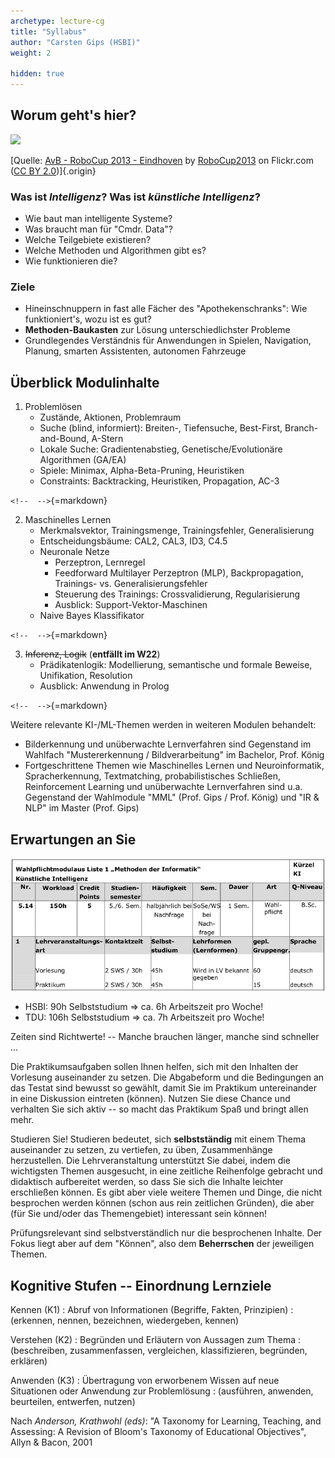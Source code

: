```yaml
---
archetype: lecture-cg
title: "Syllabus"
author: "Carsten Gips (HSBI)"
weight: 2

hidden: true
---
```



## Worum geht's hier?

![](https://live.staticflickr.com/2889/10151827605_911e35be10_c_d.jpg)

[Quelle: [AvB - RoboCup 2013 - Eindhoven](https://www.flickr.com/photos/80267257@N05/10151827605) by [RoboCup2013](https://www.flickr.com/photos/80267257@N05) on Flickr.com ([CC BY 2.0](https://creativecommons.org/licenses/by/2.0/?ref=ccsearch&atype=rich))]{.origin}

### Was ist *Intelligenz*? Was ist *künstliche Intelligenz*?

*   Wie baut man intelligente Systeme?
*   Was braucht man für "Cmdr. Data"?
*   Welche Teilgebiete existieren?
*   Welche Methoden und Algorithmen gibt es?
*   Wie funktionieren die?

### Ziele

*   Hineinschnuppern in fast alle Fächer des "Apothekenschranks":
    Wie funktioniert's, wozu ist es gut?
*   **Methoden-Baukasten** zur Lösung unterschiedlichster Probleme
*   Grundlegendes Verständnis für Anwendungen in Spielen, Navigation, Planung,
    smarten Assistenten, autonomen Fahrzeuge


## Überblick Modulinhalte

1)  Problemlösen
    *   Zustände, Aktionen, Problemraum
    *   Suche (blind, informiert): Breiten-, Tiefensuche, Best-First,
        Branch-and-Bound, A-Stern
    *   Lokale Suche: Gradientenabstieg, Genetische/Evolutionäre Algorithmen (GA/EA)
    *   Spiele: Minimax, Alpha-Beta-Pruning, Heuristiken
    *   Constraints: Backtracking, Heuristiken, Propagation, AC-3

`<!--  -->`{=markdown}

2)  Maschinelles Lernen
    *   Merkmalsvektor, Trainingsmenge, Trainingsfehler, Generalisierung
    *   Entscheidungsbäume: CAL2, CAL3, ID3, C4.5
    *   Neuronale Netze
        -   Perzeptron, Lernregel
        -   Feedforward Multilayer Perzeptron (MLP), Backpropagation,
            Trainings- vs. Generalisierungsfehler
        -   Steuerung des Trainings: Crossvalidierung, Regularisierung
        -   Ausblick: Support-Vektor-Maschinen
    *   Naive Bayes Klassifikator

`<!--  -->`{=markdown}

3)  ~~Inferenz, Logik~~ (**entfällt im W22**)
    *   Prädikatenlogik: Modellierung, semantische und formale Beweise,
        Unifikation, Resolution
    *   Ausblick: Anwendung in Prolog

`<!--  -->`{=markdown}

Weitere relevante KI-/ML-Themen werden in weiteren Modulen behandelt:

*   Bilderkennung und unüberwachte Lernverfahren sind Gegenstand im Wahlfach
    "Mustererkennung / Bildverarbeitung" im Bachelor, Prof. König
*   Fortgeschrittene Themen wie Maschinelles Lernen und Neuroinformatik,
    Spracherkennung, Textmatching, probabilistisches Schließen, Reinforcement
    Learning und unüberwachte Lernverfahren sind u.a. Gegenstand der
    Wahlmodule "MML" (Prof. Gips / Prof. König) und "IR & NLP" im Master (Prof. Gips)


## Erwartungen an Sie

![](images/modulbeschreibung.png)

*   HSBI: 90h Selbststudium => ca. 6h Arbeitszeit pro Woche!
*   TDU: 106h Selbststudium => ca. 7h Arbeitszeit pro Woche!

Zeiten sind Richtwerte! -- Manche brauchen länger, manche sind schneller ...

Die Praktikumsaufgaben sollen Ihnen helfen, sich mit den Inhalten der
Vorlesung auseinander zu setzen. Die Abgabeform und die Bedingungen an das
Testat sind bewusst so gewählt, damit Sie im Praktikum untereinander in eine
Diskussion eintreten (können). Nutzen Sie diese Chance und verhalten Sie sich
aktiv -- so macht das Praktikum Spaß und bringt allen mehr.

Studieren Sie! Studieren bedeutet, sich **selbstständig** mit einem Thema
auseinander zu setzen, zu vertiefen, zu üben, Zusammenhänge herzustellen.
Die Lehrveranstaltung unterstützt Sie dabei, indem die wichtigsten Themen
ausgesucht, in eine zeitliche Reihenfolge gebracht und didaktisch aufbereitet
werden, so dass Sie sich die Inhalte leichter erschließen können. Es gibt
aber viele weitere Themen und Dinge, die nicht besprochen werden können (schon
aus rein zeitlichen Gründen), die aber (für Sie und/oder das Themengebiet)
interessant sein können!

Prüfungsrelevant sind selbstverständlich nur die besprochenen Inhalte. Der
Fokus liegt aber auf dem "Können", also dem **Beherrschen** der jeweiligen
Themen.


## Kognitive Stufen -- Einordnung Lernziele

Kennen (K1)
:   Abruf von Informationen (Begriffe, Fakten, Prinzipien)
:   (erkennen, nennen, bezeichnen, wiedergeben, kennen)

Verstehen (K2)
:   Begründen und Erläutern von Aussagen zum Thema
:   (beschreiben, zusammenfassen, vergleichen, klassifizieren, begründen, erklären)

Anwenden (K3)
:   Übertragung von erworbenem Wissen auf neue Situationen oder Anwendung zur Problemlösung
:   (ausführen, anwenden, beurteilen, entwerfen, nutzen)

Nach *Anderson, Krathwohl (eds)*: "A Taxonomy for Learning, Teaching, and
Assessing: A Revision of Bloom's Taxonomy of Educational Objectives",
Allyn & Bacon, 2001
